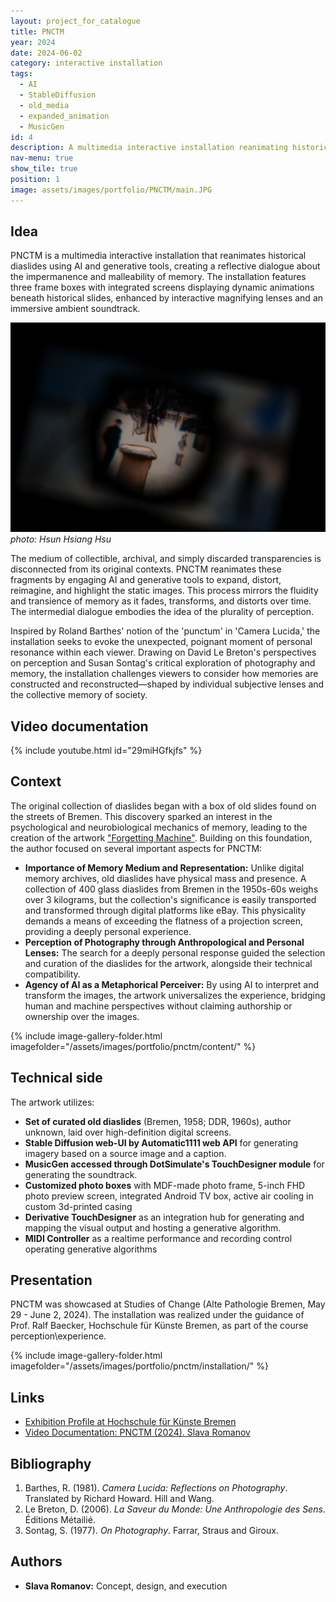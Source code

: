```yaml
---
layout: project_for_catalogue
title: PNCTM
year: 2024
date: 2024-06-02
category: interactive installation
tags:
  - AI
  - StableDiffusion
  - old_media
  - expanded_animation
  - MusicGen
id: 4
description: A multimedia interactive installation reanimating historical diaslides with AI, exploring the impermanence and malleability of memory
nav-menu: true
show_tile: true
position: 1
image: assets/images/portfolio/PNCTM/main.JPG
---
```

## Idea
PNCTM is a multimedia interactive installation that reanimates historical diaslides using AI and generative tools, creating a reflective dialogue about the impermanence and malleability of memory. The installation features three frame boxes with integrated screens displaying dynamic animations beneath historical slides, enhanced by interactive magnifying lenses and an immersive ambient soundtrack.

![A Photo Box](\assets\images\portfolio\pnctm\HsunHsiangHsuSDIM0557.jpg)
*photo: Hsun Hsiang Hsu*

The medium of collectible, archival, and simply discarded transparencies is disconnected from its original contexts. PNCTM reanimates these fragments by engaging AI and generative tools to expand, distort, reimagine, and highlight the static images. This process mirrors the fluidity and transience of memory as it fades, transforms, and distorts over time. The intermedial dialogue embodies the idea of the plurality of perception.

Inspired by Roland Barthes' notion of the 'punctum' in 'Camera Lucida,' the installation seeks to evoke the unexpected, poignant moment of personal resonance within each viewer. Drawing on David Le Breton's perspectives on perception and Susan Sontag's critical exploration of photography and memory, the installation challenges viewers to consider how memories are constructed and reconstructed—shaped by individual subjective lenses and the collective memory of society.

## Video documentation
{% include youtube.html id="29miHGfkjfs" %}

## Context
The original collection of diaslides began with a box of old slides found on the streets of Bremen. This discovery sparked an interest in the psychological and neurobiological mechanics of memory, leading to the creation of the artwork ["Forgetting Machine"](https://www.slavaromanov.art/interactive%20installation/2023/09/05/TheForgettingMachine.html). Building on this foundation, the author focused on several important aspects for PNCTM:

- **Importance of Memory Medium and Representation:** Unlike digital memory archives, old diaslides have physical mass and presence. A collection of 400 glass diaslides from Bremen in the 1950s-60s weighs over 3 kilograms, but the collection's significance is easily transported and transformed through digital platforms like eBay. This physicality demands a means of exceeding the flatness of a projection screen, providing a deeply personal experience.
- **Perception of Photography through Anthropological and Personal Lenses:** The search for a deeply personal response guided the selection and curation of the diaslides for the artwork, alongside their technical compatibility.
- **Agency of AI as a Metaphorical Perceiver:** By using AI to interpret and transform the images, the artwork universalizes the experience, bridging human and machine perspectives without claiming authorship or ownership over the images.

{% include image-gallery-folder.html imagefolder="/assets/images/portfolio/pnctm/content/" %}


## Technical side

The artwork utilizes: 
- **Set of curated old diaslides** (Bremen, 1958; DDR, 1960s), author unknown, laid over high-definition digital screens.
- **Stable Diffusion web-UI by Automatic1111 web API** for generating imagery based on a source image and a caption.
- **MusicGen accessed through DotSimulate's TouchDesigner module** for generating the soundtrack.
- **Customized photo boxes** with MDF-made photo frame, 5-inch FHD photo preview screen, integrated Android TV box, active air cooling in custom 3d-printed casing
- **Derivative TouchDesigner** as an integration hub for generating and mapping the visual output and hosting a generative algorithm.
- **MIDI Controller** as a realtime performance and recording control operating generative algorithms


## Presentation
PNCTM was showcased at Studies of Change (Alte Pathologie Bremen, May 29 - June 2, 2024). 
The installation was realized under the guidance of Prof. Ralf Baecker, Hochschule für Künste Bremen, as part of the course perception\experience.


{% include image-gallery-folder.html imagefolder="/assets/images/portfolio/pnctm/installation/" %}

## Links
- [Exhibition Profile at Hochschule für Künste Bremen](https://studiesofchange.hfk-bremen.de/)
- [Video Documentation: PNCTM (2024). Slava Romanov](https://youtube.com/PNCTM2024)



## Bibliography
1. Barthes, R. (1981). *Camera Lucida: Reflections on Photography*. Translated by Richard Howard. Hill and Wang.
2. Le Breton, D. (2006). *La Saveur du Monde: Une Anthropologie des Sens*. Éditions Métailié.
3. Sontag, S. (1977). *On Photography*. Farrar, Straus and Giroux.


## Authors
- **Slava Romanov:** Concept, design, and execution
